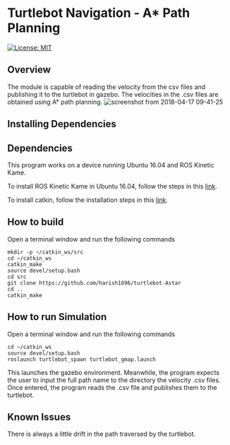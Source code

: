 # Turtlebot Navigation - A* Path Planning
[![License: MIT](https://img.shields.io/badge/License-MIT-yellow.svg)](https://opensource.org/licenses/MIT)

## Overview
The module is capable of reading the velocity from the csv files and publishing it to the turtlebot in gazebo. The velocities in the .csv files are obtained using A* path planning.
![screenshot from 2018-04-17 09-41-25](https://user-images.githubusercontent.com/13302860/38873361-935a8fc4-4223-11e8-9068-e4cfa93324d7.png)

## Installing Dependencies
## Dependencies
This program works on a device running Ubuntu 16.04 and ROS Kinetic Kame.

To install ROS Kinetic Kame in Ubuntu 16.04, follow the steps in this [link](http://wiki.ros.org/kinetic/Installation/Ubuntu).

To install catkin, follow the installation steps in this [link](http://wiki.ros.org/catkin).

## How to build
Open a terminal window and run the following commands

```
mkdir -p ~/catkin_ws/src
cd ~/catkin_ws
catkin_make
source devel/setup.bash
cd src
git clone https://github.com/harish1696/turtlebot-Astar
cd ..
catkin_make
```
## How to run Simulation
Open a terminal window and run the following commands

```
cd ~/catkin_ws
source devel/setup.bash
roslaunch turtlebot_spawn turtlebot_gmap.launch
```
This launches the gazebo environment. Meanwhile, the program expects the user to input the full path name to the directory the velocity .csv files. Once entered, the program reads the .csv file and publishes them to the turtlebot.

## Known Issues
There is always a little drift in the path traversed by the turtlebot. 

